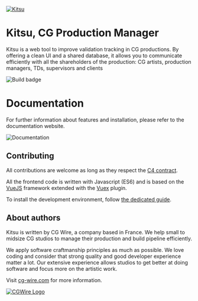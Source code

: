 [![Kitsu](https://kitsu.cg-wire.com/img/kitsu.png)](https://kitsu.cg-wire.com)

# Kitsu, CG Production Manager

Kitsu is a web tool to improve validation tracking in CG productions. By
offering a clean UI and a shared database, it allows you to communicate
efficiently with all the shareholders of the production: CG artists, 
production managers, TDs, supervisors and clients

![Build badge](https://travis-ci.org/cgwire/kitsu.svg?branch=master)

# Documentation 

For further information about features and installation, please refer to the
documentation website.

![Documentation](https://kitsu.cg-wire.com/)

## Contributing

All contributions are welcome as long as they respect the [C4
contract](https://rfc.zeromq.org/spec:42/C4).

All the frontend code is written with Javascript (ES6) and is based on the 
[VueJS](https://vuejs.org/v2/guide/) framework extended with 
the [Vuex](https://vuex.vuejs.org) plugin.

To install the development environment, follow [the dedicated guide](https://kitsu.cg-wire.com/chapter-2/).


## About authors

Kitsu is written by CG Wire, a company based in France. We help small to
midsize CG studios to manage their production and build pipeline efficiently.

We apply software craftmanship principles as much as possible. We love coding
and consider that strong quality and good developer experience matter a lot.
Our extensive experience allows studios to get better at doing software and
focus more on the artistic work.

Visit [cg-wire.com](https://cg-wire.com) for more information.

[![CGWire Logo](https://zou.cg-wire.com/cgwire.png)](https://cg-wire.com)
